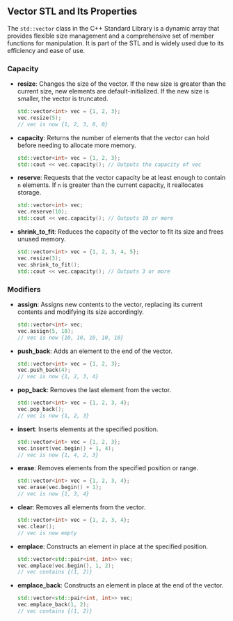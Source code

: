 ## Vector STL and Its Properties

The `std::vector` class in the C++ Standard Library is a dynamic array that provides flexible size management and a comprehensive set of member functions for manipulation. It is part of the STL and is widely used due to its efficiency and ease of use.

### Capacity
- **resize**: Changes the size of the vector. If the new size is greater than the current size, new elements are default-initialized. If the new size is smaller, the vector is truncated.
  ```cpp
  std::vector<int> vec = {1, 2, 3};
  vec.resize(5);
  // vec is now {1, 2, 3, 0, 0}
  ```

- **capacity**: Returns the number of elements that the vector can hold before needing to allocate more memory.
  ```cpp
  std::vector<int> vec = {1, 2, 3};
  std::cout << vec.capacity(); // Outputs the capacity of vec
  ```

- **reserve**: Requests that the vector capacity be at least enough to contain `n` elements. If `n` is greater than the current capacity, it reallocates storage.
  ```cpp
  std::vector<int> vec;
  vec.reserve(10);
  std::cout << vec.capacity(); // Outputs 10 or more
  ```

- **shrink_to_fit**: Reduces the capacity of the vector to fit its size and frees unused memory.
  ```cpp
  std::vector<int> vec = {1, 2, 3, 4, 5};
  vec.resize(3);
  vec.shrink_to_fit();
  std::cout << vec.capacity(); // Outputs 3 or more
  ```

### Modifiers
- **assign**: Assigns new contents to the vector, replacing its current contents and modifying its size accordingly.
  ```cpp
  std::vector<int> vec;
  vec.assign(5, 10);
  // vec is now {10, 10, 10, 10, 10}
  ```

- **push_back**: Adds an element to the end of the vector.
  ```cpp
  std::vector<int> vec = {1, 2, 3};
  vec.push_back(4);
  // vec is now {1, 2, 3, 4}
  ```

- **pop_back**: Removes the last element from the vector.
  ```cpp
  std::vector<int> vec = {1, 2, 3, 4};
  vec.pop_back();
  // vec is now {1, 2, 3}
  ```

- **insert**: Inserts elements at the specified position.
  ```cpp
  std::vector<int> vec = {1, 2, 3};
  vec.insert(vec.begin() + 1, 4);
  // vec is now {1, 4, 2, 3}
  ```

- **erase**: Removes elements from the specified position or range.
  ```cpp
  std::vector<int> vec = {1, 2, 3, 4};
  vec.erase(vec.begin() + 1);
  // vec is now {1, 3, 4}
  ```

- **clear**: Removes all elements from the vector.
  ```cpp
  std::vector<int> vec = {1, 2, 3, 4};
  vec.clear();
  // vec is now empty
  ```

- **emplace**: Constructs an element in place at the specified position.
  ```cpp
  std::vector<std::pair<int, int>> vec;
  vec.emplace(vec.begin(), 1, 2);
  // vec contains {(1, 2)}
  ```

- **emplace_back**: Constructs an element in place at the end of the vector.
  ```cpp
  std::vector<std::pair<int, int>> vec;
  vec.emplace_back(1, 2);
  // vec contains {(1, 2)}
  ```